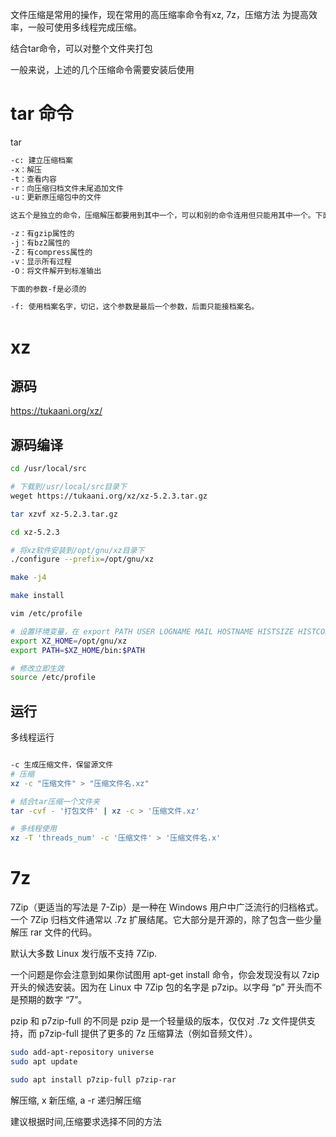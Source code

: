 文件压缩是常用的操作，现在常用的高压缩率命令有xz, 7z，压缩方法
为提高效率，一般可使用多线程完成压缩。


结合tar命令，可以对整个文件夹打包

一般来说，上述的几个压缩命令需要安装后使用

# tar 命令
tar

```bash 
-c: 建立压缩档案
-x：解压
-t：查看内容
-r：向压缩归档文件末尾追加文件
-u：更新原压缩包中的文件

这五个是独立的命令，压缩解压都要用到其中一个，可以和别的命令连用但只能用其中一个。下面的参数是根据需要在压缩或解压档案时可选的。

-z：有gzip属性的
-j：有bz2属性的
-Z：有compress属性的
-v：显示所有过程
-O：将文件解开到标准输出

下面的参数-f是必须的

-f: 使用档案名字，切记，这个参数是最后一个参数，后面只能接档案名。

```

# xz

## 源码
https://tukaani.org/xz/

## 源码编译

```bash
cd /usr/local/src

# 下载到/usr/local/src目录下
weget https://tukaani.org/xz/xz-5.2.3.tar.gz 

tar xzvf xz-5.2.3.tar.gz

cd xz-5.2.3

# 将xz软件安装到/opt/gnu/xz目录下
./configure --prefix=/opt/gnu/xz 

make -j4

make install

vim /etc/profile

# 设置环境变量，在 export PATH USER LOGNAME MAIL HOSTNAME HISTSIZE HISTCONTROL 一行的上面添加如下内容:
export XZ_HOME=/opt/gnu/xz
export PATH=$XZ_HOME/bin:$PATH

# 修改立即生效
source /etc/profile 
```

## 运行
多线程运行
```bash

-c 生成压缩文件，保留源文件
# 压缩
xz -c "压缩文件" > "压缩文件名.xz"

# 结合tar压缩一个文件夹
tar -cvf - '打包文件' | xz -c > '压缩文件.xz'

# 多线程使用
xz -T 'threads_num' -c '压缩文件' > '压缩文件名.x'
```


# 7z
7Zip（更适当的写法是 7-Zip）是一种在 Windows 用户中广泛流行的归档格式。一个 7Zip 归档文件通常以 .7z 扩展结尾。它大部分是开源的，除了包含一些少量解压 rar 文件的代码。

默认大多数 Linux 发行版不支持 7Zip.

一个问题是你会注意到如果你试图用 apt-get install 命令，你会发现没有以 7zip 开头的候选安装。因为在 Linux 中 7Zip 包的名字是 p7zip。以字母 “p” 开头而不是预期的数字 “7”。

pzip 和 p7zip-full 的不同是 pzip 是一个轻量级的版本，仅仅对 .7z 文件提供支持，而 p7zip-full 提供了更多的 7z 压缩算法（例如音频文件）。

```bash
sudo add-apt-repository universe
sudo apt update

sudo apt install p7zip-full p7zip-rar
```

解压缩, x
新压缩, a
-r 递归解压缩


建议根据时间,压缩要求选择不同的方法